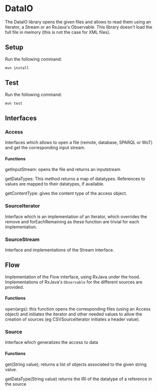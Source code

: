 # DataIO

The DataIO library opens the given files and allows to read them using an Iterator, a Stream or an RxJava's Observable.
This library doesn't load the full file in memory (this is not the case for XML files).

## Setup
Run the following command:

    mvn install

## Test
Run the following command:

    mvn test
## Interfaces

### Access
Interfaces which allows to open a file (remote, database, SPARQL or WoT) and get the corresponding input stream.

#### Functions
getInputStream: opens the file and returns an inputstream

getDataTypes: This method returns a map of datatypes.
References to values are mapped to their datatypes, if available.

getContentType: gives the content type of the access object.

### SourceIterator
Interface which is an implementation of an Iterator<Source>, which overrides the remove and forEachRemaining as these function are trivial for each implementation.

### SourceStream
Interface and implementations of the Stream interface.

## Flow
Implementation of the Flow interface, using RxJava under the hood. Implementations of RxJava's ``Observable`` for the different sources are provided.

#### Functions

open(args): this function opens the corresponding files (using an Access object) and initiates the iterator and other needed values to allow the creation of sources (eg CSVSourceIterator initiates a header value). 

### Source
Interface which generalizes the access to data

#### Functions
     
get(String value); returns a list of objects associated to the given string value.

getDataType(String value) returns the IRI of the datatype of a reference in the source
